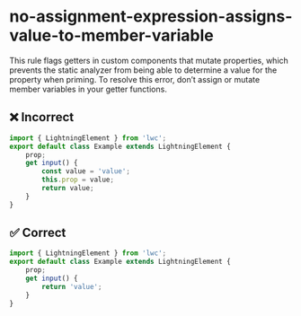 # no-assignment-expression-assigns-value-to-member-variable

 This rule flags getters in custom components that mutate properties, which prevents the static analyzer from being able to determine a value for the property when priming. To resolve this error, don’t assign or mutate member variables in your getter functions.

## ❌ Incorrect

```javascript
import { LightningElement } from 'lwc';
export default class Example extends LightningElement {
    prop;
    get input() {
        const value = 'value';
        this.prop = value;
        return value;
    }
}
```

## ✅ Correct

```javascript
import { LightningElement } from 'lwc';
export default class Example extends LightningElement {
    prop;
    get input() {
        return 'value';
    }
}
```


